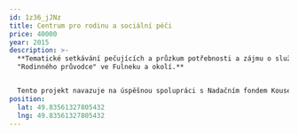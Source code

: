 ```yaml
---
id: 1z36_jJNz
title: Centrum pro rodinu a sociální péči
price: 40000
year: 2015
description: >-
  **Tematické setkávání pečujících a průzkum potřebnosti a zájmu o službu
  "Rodinného průvodce" ve Fulneku a okolí.**


  Tento projekt navazuje na úspěšnou spolupráci s Nadačním fondem Kousek po kousku v loňském roce. Tentokrát se budeme společně snažit přenést důležitou, velmi pomáhající a život ulehčující službu setkávání, vzdělávání a vzájemné podpory lidí pečujících dlouhodobě o své blízké do Fulnecka a jeho okolí.
position:
  lat: 49.83561327805432
  lng: 49.83561327805432
---
```

